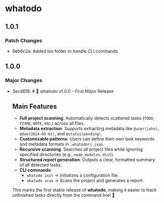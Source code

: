 # whatodo

## 1.0.1

### Patch Changes

- 9eb6c2a: Added bin folder to handle CLI commands

## 1.0.0

### Major Changes

- 3ecd616: # 🚀 whatodo v1.0.0 - First Major Release

  ## Main Features

  - **Full project scanning**: Automatically detects scattered tasks (`TODO`, `FIXME`, `NOTE`, etc.) across all files.
  - **Metadata extraction**: Supports extracting metadata like `@user(john)`, `@due(2024-05-01)`, and `@status(pending)`.
  - **Customizable patterns**: Users can define their own task keywords and metadata formats in `.whatodorc.json`.
  - **Recursive scanning**: Searches all project files while ignoring specified directories (e.g., `node_modules`, `dist`).
  - **Structured report generation**: Outputs a clear, formatted summary of all detected tasks.
  - **CLI commands**:
    - `whatodo init` → Initializes a configuration file.
    - `whatodo scan` → Scans the project and generates a report.

  This marks the first stable release of **whatodo**, making it easier to track unfinished tasks directly from the command line! 🚀
